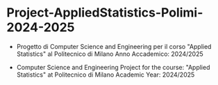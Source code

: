 # Project-AppliedStatistics-Polimi-2024-2025

- Progetto di Computer Science and Engineering per il corso "Applied Statistics" al Politecnico di Milano
  Anno Accademico: 2024/2025

- Computer Science and Engineering Project for the course: "Applied Statistics" at Politecnico di Milano
  Academic Year: 2024/2025
